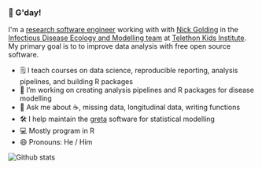 ### 👋 G'day!

I'm a [research software engineer](https://researchsoftware.org/) working with with [Nick Golding](https://www.telethonkids.org.au/contact-us/our-people/g/nick-golding/) in the [Infectious Disease Ecology and Modelling team](https://www.telethonkids.org.au/our-research/brain-and-behaviour/child-health-analytics-research-program/infectious-disease-ecology-and-modelling/) at [Telethon Kids Institute](https://www.telethonkids.org.au/). My primary goal is to to improve data analysis with free open source software.

 - 🗒️ I teach courses on data science, reproducible reporting, analysis pipelines, and building R packages
 - 🦠 I’m working on creating analysis pipelines and R packages for disease modelling
 -  💬 Ask me about :coffee:, missing data, longitudinal data, writing functions
 - 🛠️ I help maintain the [greta](https://github.com/greta-dev/greta) software for statistical modelling
 - :computer: Mostly program in R
 - 😄 Pronouns: He / Him

![Github stats](https://github-readme-stats.vercel.app/api?username=njtierney)
